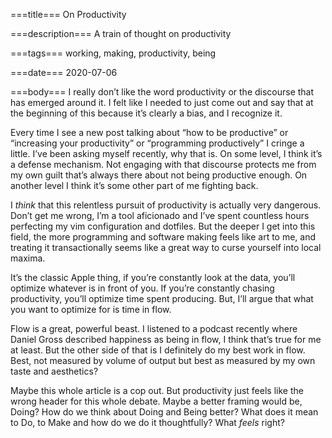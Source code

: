 ===title===
On Productivity

===description===
A train of thought on productivity

===tags===
working, making, productivity, being

===date===
2020-07-06

===body===
I really don’t like the word productivity or the discourse that has emerged around it. I felt like I needed to just come out and say that at the beginning of this because it’s clearly a bias, and I recognize it. 

Every time I see a new post talking about “how to be productive” or “increasing your productivity” or “programming productively” I cringe a little. I’ve been asking myself recently, why that is. On some level, I think it’s a defense mechanism. Not engaging with that discourse protects me from my own guilt that’s always there about not being productive enough. On another level I think it’s some other part of me fighting back. 

I _think_ that this relentless pursuit of productivity is actually very dangerous. Don’t get me wrong, I’m a tool aficionado and I’ve spent countless hours perfecting my vim configuration and dotfiles. But the deeper I get into this field, the more programming and software making feels like art to me, and treating it transactionally seems like a great way to curse yourself into local maxima.

It’s the classic Apple thing, if you’re constantly look at the data, you’ll optimize whatever is in front of you. If you’re constantly chasing productivity, you’ll optimize time spent producing. But, I’ll argue that what you want to optimize for is time in flow. 

Flow is a great, powerful beast. I listened to a podcast recently where Daniel Gross described happiness as being in flow, I think that’s true for me at least. But the other side of that is I definitely do my best work in flow. Best, not measured by volume of output but best as measured by my own taste and aesthetics? 

Maybe this whole article is a cop out. But productivity just feels like the wrong header for this whole debate. Maybe a better framing would be, Doing? How do we think about Doing and Being better? What does it mean to Do, to Make and how do we do it thoughtfully? What _feels_ right?
